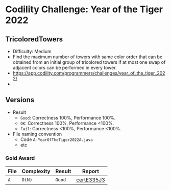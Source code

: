 # Codility Challenge: Year of the Tiger 2022

## TricoloredTowers

- Difficulty: Medium
- Find the maximum number of towers with same color order that can be obtained from an initial group of tricolored towers if at most one swap of adjacent colors can be performed in every tower.
- <https://app.codility.com/programmers/challenges/year_of_the_tiger_2022/>
- <task-url>

## Versions

- Result
  - `Good`: Correctness 100%, Performance 100%.
  - `OK`: Correctness 100%, Performance <100%.
  - `Fail`: Correctness <100%, Performance <100%.
- File naming convention
  - Code `A`: `YearOfTheTiger2022A.java`
  - etc

### Gold Award

| File | Complexity | Result | Report                                                                                |
| ---- | ---------- | ------ | ------------------------------------------------------------------------------------- |
| `A`  | `O(N)`     | `Good` | [certE335J3](https://app.codility.com/cert/view/certE335J3-U7Z75MB8ZJA3HNN7/details/) |
